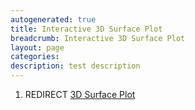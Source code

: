 ```yaml
---
autogenerated: true
title: Interactive 3D Surface Plot
breadcrumb: Interactive 3D Surface Plot
layout: page
categories: 
description: test description
---
```


1.  REDIRECT [3D Surface Plot](3D_Surface_Plot )

